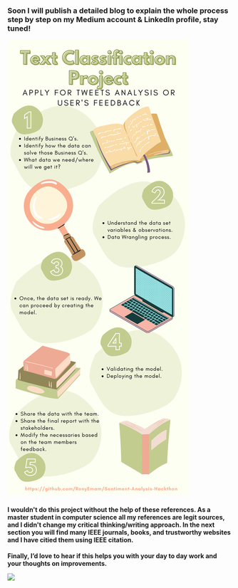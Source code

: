 ### Soon I will publish a detailed blog to explain the whole process step by step on my Medium account & LinkedIn profile, stay tuned!

![](https://github.com/RonyEmam/Sentiment-Analysis-Hackthon/blob/main/Text%20Classification%20Project.png)


#### I wouldn't do this project without the help of these references. As a master student in computer science all my references are legit sources, and I didn't change my critical thinking/writing approach. In the next section you will find many IEEE journals, books, and trustworthy websites and I have citied them using IEEE citation. 

**Finally, I’d love to hear if this helps you with your day to day work and your thoughts on improvements.**


![](https://github.com/RonyEmam/Sentiment-Analysis-Hackthon-/blob/main/25.04.2022_06.02.24_REC.png)
